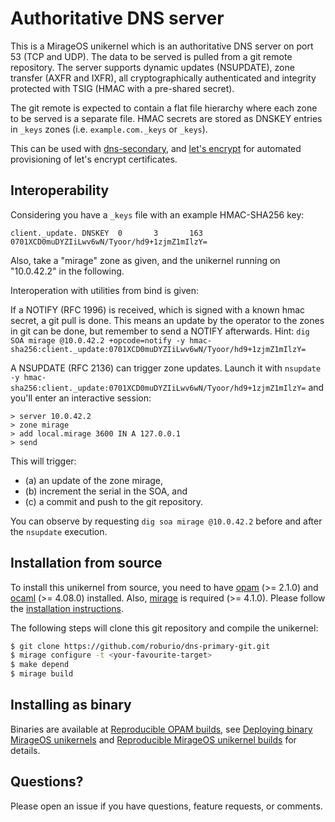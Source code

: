 # Authoritative DNS server

This is a MirageOS unikernel which is an authoritative DNS server on port 53
(TCP and UDP). The data to be served is pulled from a git remote repository. The
server supports dynamic updates (NSUPDATE), zone transfer (AXFR and IXFR), all
cryptographically authenticated and integrity protected with TSIG (HMAC with a
pre-shared secret).

The git remote is expected to contain a flat file hierarchy where each zone
to be served is a separate file. HMAC secrets are stored as DNSKEY entries
in `_keys` zones (i.e. `example.com._keys` or `_keys`).

This can be used with [dns-secondary](https://github.com/roburio/dns-secondary),
and [let's encrypt](https://github.com/roburio/dns-letsencrypt-secondary) for
automated provisioning of let's encrypt certificates.

## Interoperability

Considering you have a `_keys` file with an example HMAC-SHA256 key:
```
client._update. DNSKEY  0       3       163     0701XCD0muDYZIiLwv6wN/Tyoor/hd9+1zjmZ1mIlzY=
```

Also, take a "mirage" zone as given, and the unikernel running on "10.0.42.2" in the following.

Interoperation with utilities from bind is given:

If a NOTIFY (RFC 1996) is received, which is signed with a known hmac
secret, a git pull is done. This means an update by the operator to the zones in
git can be done, but remember to send a NOTIFY afterwards. Hint:
`dig SOA mirage @10.0.42.2 +opcode=notify -y hmac-sha256:client._update:0701XCD0muDYZIiLwv6wN/Tyoor/hd9+1zjmZ1mIlzY=`

A NSUPDATE (RFC 2136) can trigger zone updates. Launch it with
`nsupdate -y hmac-sha256:client._update:0701XCD0muDYZIiLwv6wN/Tyoor/hd9+1zjmZ1mIlzY=`
and you'll enter an interactive session:
```
> server 10.0.42.2
> zone mirage
> add local.mirage 3600 IN A 127.0.0.1
> send
```

This will trigger:
- (a) an update of the zone mirage,
- (b) increment the serial in the SOA, and
- (c) a commit and push to the git repository.

You can observe by requesting `dig soa mirage @10.0.42.2` before and after
the `nsupdate` execution.

## Installation from source

To install this unikernel from source, you need to have
[opam](https://opam.ocaml.org) (>= 2.1.0) and
[ocaml](https://ocaml.org) (>= 4.08.0) installed. Also,
[mirage](https://mirageos.org) is required (>= 4.1.0). Please follow the
[installation instructions](https://mirageos.org/wiki/install).

The following steps will clone this git repository and compile the unikernel:

```bash
$ git clone https://github.com/roburio/dns-primary-git.git
$ mirage configure -t <your-favourite-target>
$ make depend
$ mirage build
```

## Installing as binary

Binaries are available at [Reproducible OPAM
builds](https://builds.robur.coop/job/dns-primary-git/), see [Deploying binary MirageOS
unikernels](https://hannes.robur.coop/Posts/Deploy) and [Reproducible MirageOS
unikernel builds](https://hannes.robur.coop/Posts/ReproducibleOPAM) for details.

## Questions?

Please open an issue if you have questions, feature requests, or comments.
